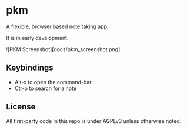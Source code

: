 # pkm

A flexible, browser based note taking app.

It is in early development.

![PKM Screenshot][docs/pkm_screenshot.png]


## Keybindings
- Alt-x to open the command-bar
- Ctr-o to search for a note


## License
All first-party code in this repo is under AGPLv3 unless otherwise noted.